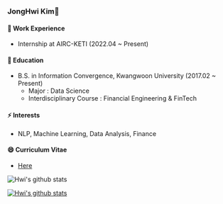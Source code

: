 ### JongHwi Kim👋


#### 🔭 Work Experience
- Internship at AIRC-KETI (2022.04 ~ Present)

#### 🌱 Education
- B.S. in Information Convergence, Kwangwoon University (2017.02 ~ Present)
  - Major : Data Science
  - Interdisciplinary Course : Financial Engineering & FinTech

#### ⚡ Interests
- NLP, Machine Learning, Data Analysis, Finance

#### 😄 Curriculum Vitae
- [Here](https://github.com/jonghwi-kim/CV/blob/main/Hwi_s_CV.pdf)

![Hwi's github stats](https://github-readme-stats.vercel.app/api?username=jonghwi-kim&show_icons=true)

[![Hwi's github stats](https://github-readme-stats.vercel.app/api/top-langs/?username=jonghwi-kim&show_icons=true&hide_border=true&title_color=004386&icon_color=004386&layout=compact)](https://github.com/jonghwi-kim)

<!--
**jonghwi-kim/jonghwi-kim** is a ✨ _special_ ✨ repository because its `README.md` (this file) appears on your GitHub profile.

Here are some ideas to get you started:


![Hwi's github stats](https://github-readme-stats.vercel.app/api?username=jonghwi-kim&show_icons=true)
[![Hwi's github stats](https://github-readme-stats.vercel.app/api/top-langs/?username=jonghwi-kim&show_icons=true&hide_border=true&title_color=004386&icon_color=004386&layout=compact)](https://github.com/jonghwi-kim)

- 🔭 I’m currently working on AIRC-KETI
- 🌱 I’m currently learning NLP
- 👯 I’m looking to collaborate on ...
- 🤔 I’m looking for help with ...
- 💬 Ask me about ...
- 📫 How to reach me: ...
- 😄 Pronouns: ...
- ⚡ Fun fact: ...
-->

